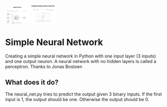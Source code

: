 <img src="images/neurons.png" width="80">
<img src="images/sigmoid_normalization.png" width="80">

# Simple Neural Network
Creating a simple neural network in Python with one input layer (3 inputs) and one output neuron. A neural network with no hidden layers is called a perceptron. 
Thanks to Jonas Bostoen
## What does it do?
The neural_net.py tries to predict the output given 3 binary inputs. If the first input is 1, the output should be one. Otherwise the output should be 0.

